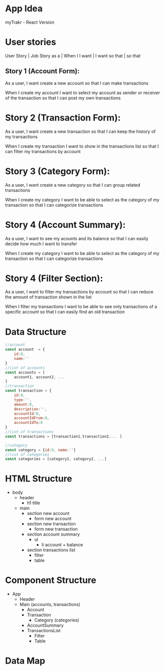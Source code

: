 # App Idea

myTrakr - React Version

# User stories

User Story | Job Story
as a <role> | When I <action>
I want <goal> | I want <goal>
so that <gain> | so that <gain>

## Story 1 (Account Form):

As a user,
I want create a new account
so that I can make transactions

When I create my account
I want to select my account as sender or receiver of the transaction
so that I can post my own transactions

# Story 2 (Transaction Form):

As a user,
I want create a new transaction
so that I can keep the history of my transactions

When I create my transaction
I want to show in the transactions list
so that I can filter my transactions by account

# Story 3 (Category Form):

As a user,
I want create a new category
so that I can group related transactions

When I create my category
I want to be able to select as the category of my transaction
so that I can categorize transactions

# Story 4 (Account Summary):

As a user,
I want to see my acounts and its balance
so that I can easily decide how much I want to transfer

When I create my category
I want to be able to select as the category of my transaction
so that I can categorize transactions

# Story 4 (Filter Section):

As a user,
I want to filter my transactions by account
so that I can reduce the amount of transaction shown in the list

When I filter my transactions
I want to be able to see only transactions of a specific account
so that I can easily find an old transaction

# Data Structure

```js
//account
const account  = {
    id:0,
    name:''
}
//list of accounts
const accounts = [
    account1, account2, ...
]
//transaction
const transaction = {
    id:0,
    type:'',
    amount:0,
    description:'',
    accountId:0,
    accountIdFrom:0,
    accountIdTo:0
}
//list of transactions
const transactions = [transaction1,transaction2,... ]

//category
const category = {id:0, name:''}
//list of categories
const categories = [category1, category2, ...]
```

# HTML Structure

- body
  - header
    - h1 title
  - main
    - section new account
      - form new account
    - section new transaction
      - form new transaction
    - section account summary
      - ul
        - li account + balance
    - section transactions list
      - filter
      - table

# Component Structure

- App
  - Header
  - Main (accounts, transactions)
    - Account
    - Transaction
      - Category (categories)
    - AccountSummary
    - TransactionsList
      - Filter
      - Table

# Data Map
